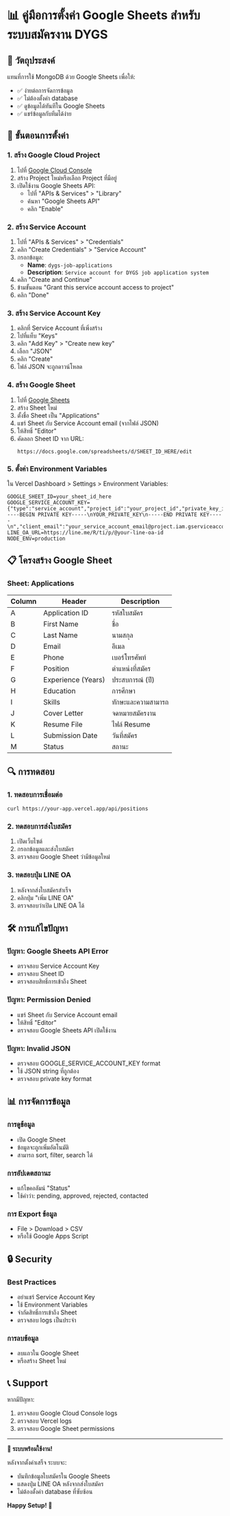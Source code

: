 # 📊 คู่มือการตั้งค่า Google Sheets สำหรับระบบสมัครงาน DYGS

## 🎯 วัตถุประสงค์

แทนที่การใช้ MongoDB ด้วย Google Sheets เพื่อให้:
- ✅ ง่ายต่อการจัดการข้อมูล
- ✅ ไม่ต้องตั้งค่า database
- ✅ ดูข้อมูลได้ทันทีใน Google Sheets
- ✅ แชร์ข้อมูลกับทีมได้ง่าย

## 🔧 ขั้นตอนการตั้งค่า

### 1. สร้าง Google Cloud Project

1. ไปที่ [Google Cloud Console](https://console.cloud.google.com/)
2. สร้าง Project ใหม่หรือเลือก Project ที่มีอยู่
3. เปิดใช้งาน Google Sheets API:
   - ไปที่ "APIs & Services" > "Library"
   - ค้นหา "Google Sheets API"
   - คลิก "Enable"

### 2. สร้าง Service Account

1. ไปที่ "APIs & Services" > "Credentials"
2. คลิก "Create Credentials" > "Service Account"
3. กรอกข้อมูล:
   - **Name**: `dygs-job-applications`
   - **Description**: `Service account for DYGS job application system`
4. คลิก "Create and Continue"
5. ข้ามขั้นตอน "Grant this service account access to project"
6. คลิก "Done"

### 3. สร้าง Service Account Key

1. คลิกที่ Service Account ที่เพิ่งสร้าง
2. ไปที่แท็บ "Keys"
3. คลิก "Add Key" > "Create new key"
4. เลือก "JSON"
5. คลิก "Create"
6. ไฟล์ JSON จะถูกดาวน์โหลด

### 4. สร้าง Google Sheet

1. ไปที่ [Google Sheets](https://sheets.google.com/)
2. สร้าง Sheet ใหม่
3. ตั้งชื่อ Sheet เป็น "Applications"
4. แชร์ Sheet กับ Service Account email (จากไฟล์ JSON)
5. ให้สิทธิ์ "Editor"
6. คัดลอก Sheet ID จาก URL:
   ```
   https://docs.google.com/spreadsheets/d/SHEET_ID_HERE/edit
   ```

### 5. ตั้งค่า Environment Variables

ใน Vercel Dashboard > Settings > Environment Variables:

```
GOOGLE_SHEET_ID=your_sheet_id_here
GOOGLE_SERVICE_ACCOUNT_KEY={"type":"service_account","project_id":"your_project_id","private_key_id":"your_private_key_id","private_key":"-----BEGIN PRIVATE KEY-----\nYOUR_PRIVATE_KEY\n-----END PRIVATE KEY-----\n","client_email":"your_service_account_email@project.iam.gserviceaccount.com","client_id":"your_client_id","auth_uri":"https://accounts.google.com/o/oauth2/auth","token_uri":"https://oauth2.googleapis.com/token","auth_provider_x509_cert_url":"https://www.googleapis.com/oauth2/v1/certs","client_x509_cert_url":"https://www.googleapis.com/robot/v1/metadata/x509/your_service_account_email%40project.iam.gserviceaccount.com"}
LINE_OA_URL=https://line.me/R/ti/p/@your-line-oa-id
NODE_ENV=production
```

## 📋 โครงสร้าง Google Sheet

### Sheet: Applications

| Column | Header | Description |
|--------|--------|-------------|
| A | Application ID | รหัสใบสมัคร |
| B | First Name | ชื่อ |
| C | Last Name | นามสกุล |
| D | Email | อีเมล |
| E | Phone | เบอร์โทรศัพท์ |
| F | Position | ตำแหน่งที่สมัคร |
| G | Experience (Years) | ประสบการณ์ (ปี) |
| H | Education | การศึกษา |
| I | Skills | ทักษะและความสามารถ |
| J | Cover Letter | จดหมายสมัครงาน |
| K | Resume File | ไฟล์ Resume |
| L | Submission Date | วันที่สมัคร |
| M | Status | สถานะ |

## 🔍 การทดสอบ

### 1. ทดสอบการเชื่อมต่อ
```bash
curl https://your-app.vercel.app/api/positions
```

### 2. ทดสอบการส่งใบสมัคร
1. เปิดเว็บไซต์
2. กรอกข้อมูลและส่งใบสมัคร
3. ตรวจสอบ Google Sheet ว่ามีข้อมูลใหม่

### 3. ทดสอบปุ่ม LINE OA
1. หลังจากส่งใบสมัครสำเร็จ
2. คลิกปุ่ม "เพิ่ม LINE OA"
3. ตรวจสอบว่าเปิด LINE OA ได้

## 🛠️ การแก้ไขปัญหา

### ปัญหา: Google Sheets API Error
- ตรวจสอบ Service Account Key
- ตรวจสอบ Sheet ID
- ตรวจสอบสิทธิ์การเข้าถึง Sheet

### ปัญหา: Permission Denied
- แชร์ Sheet กับ Service Account email
- ให้สิทธิ์ "Editor"
- ตรวจสอบ Google Sheets API เปิดใช้งาน

### ปัญหา: Invalid JSON
- ตรวจสอบ GOOGLE_SERVICE_ACCOUNT_KEY format
- ใช้ JSON string ที่ถูกต้อง
- ตรวจสอบ private key format

## 📊 การจัดการข้อมูล

### การดูข้อมูล
- เปิด Google Sheet
- ข้อมูลจะถูกเพิ่มอัตโนมัติ
- สามารถ sort, filter, search ได้

### การอัปเดตสถานะ
- แก้ไขคอลัมน์ "Status"
- ใช้คำว่า: pending, approved, rejected, contacted

### การ Export ข้อมูล
- File > Download > CSV
- หรือใช้ Google Apps Script

## 🔒 Security

### Best Practices
- อย่าแชร์ Service Account Key
- ใช้ Environment Variables
- จำกัดสิทธิ์การเข้าถึง Sheet
- ตรวจสอบ logs เป็นประจำ

### การลบข้อมูล
- ลบแถวใน Google Sheet
- หรือสร้าง Sheet ใหม่

## 📞 Support

หากมีปัญหา:
1. ตรวจสอบ Google Cloud Console logs
2. ตรวจสอบ Vercel logs
3. ตรวจสอบ Google Sheet permissions

---

**🎉 ระบบพร้อมใช้งาน!**

หลังจากตั้งค่าเสร็จ ระบบจะ:
- บันทึกข้อมูลใบสมัครใน Google Sheets
- แสดงปุ่ม LINE OA หลังจากส่งใบสมัคร
- ไม่ต้องตั้งค่า database ที่ซับซ้อน

**Happy Setup! 🚀** 